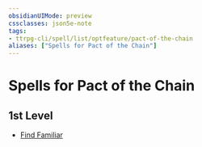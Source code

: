 ```yaml
---
obsidianUIMode: preview
cssclasses: json5e-note
tags:
- ttrpg-cli/spell/list/optfeature/pact-of-the-chain
aliases: ["Spells for Pact of the Chain"]
---
```

# Spells for Pact of the Chain

## 1st Level

- [Find Familiar](2-Mechanics/CLI/spells/find-familiar-xphb.md "XPHB")